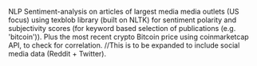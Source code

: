 NLP Sentiment-analysis on articles of largest media media outlets (US focus) using texblob library (built on NLTK) for sentiment polarity and subjectivity scores (for keyword based selection of publications (e.g. 'bitcoin')). 
Plus the most recent crypto Bitcoin price using coinmarketcap API, to check for correlation.
//This is to be expanded to include social media data (Reddit + Twitter).
